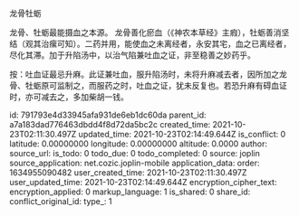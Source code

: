 龙骨牡蛎

龙骨、牡蛎最能摄血之本源。
龙骨善化瘀血（《神农本草经》主瘕），牡蛎善消坚结（观其治瘰可知）。二药并用，能使血之未离经者，永安其宅，血之已离经者，尽化其滞。加于升陷汤中，以治气陷兼吐血之证，非至稳善之妙药乎。

按：吐血证最忌升麻。此证兼吐血，服升陷汤时，未将升麻减去者，因所加之龙骨、牡蛎原可监制之，而服药之时，吐血之证，犹未反复也。若恐升麻有碍血证时，亦可减去之，多加柴胡一钱。

id: 791793e4d33945afa931de6eb1dc60da
parent_id: a7a183dad776463dbdd4f8d72da5bc2c
created_time: 2021-10-23T02:11:30.497Z
updated_time: 2021-10-23T02:14:49.644Z
is_conflict: 0
latitude: 0.00000000
longitude: 0.00000000
altitude: 0.0000
author: 
source_url: 
is_todo: 0
todo_due: 0
todo_completed: 0
source: joplin
source_application: net.cozic.joplin-mobile
application_data: 
order: 1634955090482
user_created_time: 2021-10-23T02:11:30.497Z
user_updated_time: 2021-10-23T02:14:49.644Z
encryption_cipher_text: 
encryption_applied: 0
markup_language: 1
is_shared: 0
share_id: 
conflict_original_id: 
type_: 1